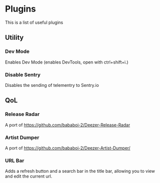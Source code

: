 # Plugins
This is a list of useful plugins

## Utility

### Dev Mode
Enables Dev Mode (enables DevTools, open with ctrl+shift+i.) 

### Disable Sentry
Disables the sending of telementry to Sentry.io

## QoL

### Release Radar
A port of https://github.com/bababoi-2/Deezer-Release-Radar

### Artist Dumper
A port of https://github.com/bababoi-2/Deezer-Artist-Dumper/

### URL Bar
Adds a refresh button and a search bar in the title bar, allowing you to view and edit the current url.
